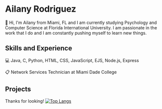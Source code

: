 # Ailany Rodriguez

👋 Hi, I'm Ailany from Miami, FL and I am currently studying Psychology and Computer Science at Florida International University. I am passionate in the work that I do and I am constantly pushing myself to learn new things. 

## Skills and Experience

💻 Java, C, Python, HTML, CSS, JavaScript, EJS, Node.js, Express

📋 Network Services Technician at Miami Dade College

## Projects



Thanks for looking!
[![Top Langs](https://github-readme-stats.vercel.app/api/top-langs/?username=ailanyEXE)](https://github.com/anuraghazra/github-readme-stats)
